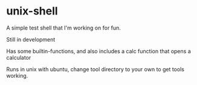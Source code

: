 # unix-shell
A simple test shell that I'm working on for fun.

Still in development

Has some builtin-functions, and also includes a calc function that opens a calculator

Runs in unix with ubuntu, change tool directory to your own to get tools working.